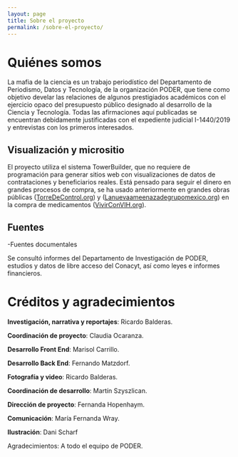 ```yaml
---
layout: page
title: Sobre el proyecto
permalink: /sobre-el-proyecto/
---
```


# Quiénes somos

La mafia de la ciencia es un trabajo periodístico del Departamento de Periodismo, Datos y Tecnología, de la organización PODER, que tiene como objetivo develar las relaciones de algunos prestigiados académicos con el ejercicio opaco del presupuesto público designado al desarrollo de la Ciencia y Tecnología. Todas las afirmaciones aquí publicadas se encuentran debidamente justificadas con el expediente judicial I-1440/2019 y entrevistas con los primeros interesados.

<!-- ## Metodología -->

## Visualización y micrositio

El proyecto utiliza el sistema TowerBuilder, que no requiere de programación para generar sitios web con visualizaciones de datos de contrataciones y beneficiarios reales. Está pensado para seguir el dinero en grandes procesos de compra, se ha usado anteriormente en grandes obras públicas ([TorreDeControl.org](https://torredecontrol.org/)) y ([Lanuevaameenazadegrupomexico.org](https://lanuevaamenazadegrupomexico.projectpoder.org/)) en la compra de medicamentos ([VivirConVIH.org](https://www.vivirconvih.org/)).

## Fuentes

-Fuentes documentales

Se consultó informes del Departamento de Investigación de PODER, estudios y datos de libre acceso del Conacyt, así como leyes e informes financieros.

# Créditos y agradecimientos

**Investigación, narrativa y reportajes**: Ricardo Balderas.

**Coordinación de proyecto**: Claudia Ocaranza. 

**Desarrollo Front End**: Marisol Carrillo.

**Desarrollo Back End**: Fernando Matzdorf.

**Fotografía y video**: Ricardo Balderas.

**Coordinación de desarrollo**: Martín Szyszlican.

**Dirección de proyecto**: Fernanda Hopenhaym.

**Comunicación**: María Fernanda Wray.

**Ilustración**: Dani Scharf

Agradecimientos: A todo el equipo de PODER.

